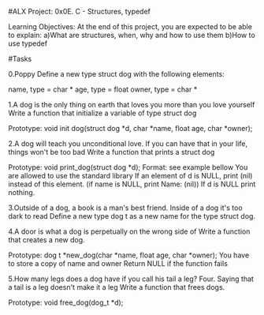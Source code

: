 #ALX Project: 0x0E. C - Structures, typedef

Learning Objectives:
At the end of this project, you are expected to be able to explain:
a)What are structures, when, why and how to use them
b)How to use typedef

#Tasks

0.Poppy
Define a new type struct dog with the following elements:

name, type = char *
age, type = float
owner, type = char *

1.A dog is the only thing on earth that loves you more than you love yourself
Write a function that initialize a variable of type struct dog

Prototype: void init dog(struct dog *d, char *name, float age, char *owner);

2.A dog will teach you unconditional love. If you can have that in your life, things won't be too bad
Write a function that prints a struct dog

Prototype: void print_dog(struct dog *d);
Format: see example bellow
You are allowed to use the standard library
If an element of d is NULL, print (nil) instead of this element. (if name is NULL, print Name: (nil))
If d is NULL print nothing.

3.Outside of a dog, a book is a man's best friend. Inside of a dog it's too dark to read
Define a new type dog t as a new name for the type struct dog.

4.A door is what a dog is perpetually on the wrong side of
Write a function that creates a new dog.

Prototype: dog t *new_dog(char *name, float age, char *owner);
You have to store a copy of name and owner
Return NULL if the function fails

5.How many legs does a dog have if you call his tail a leg? Four. Saying that a tail is a leg doesn't make it a leg
Write a function that frees dogs.

Prototype: void free_dog(dog_t *d);
